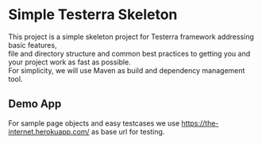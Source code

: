 # Simple Testerra Skeleton

This project is a simple skeleton project for Testerra framework addressing basic features,  
file and directory structure and common best practices to getting you and your project work as fast as possible.  
For simplicity, we will use Maven as build and dependency management tool. 

## Demo App

For sample page objects and easy testcases we use https://the-internet.herokuapp.com/ as base url for testing.  